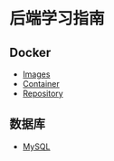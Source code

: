 # 后端学习指南

<!-- ## 思维导图 -->
<!-- ![后端学习](后端学习.jpg) -->

<!-- ## 编程语言
- [Golang](introduction/why_write.md)
- [Python](introduction/reader.md)
- [PHP](introduction/reader.md) -->

## Docker
- [Images](docker/images.md)
- [Container](docker/container.md)
- [Repository](docker/repository.md)

## 数据库
- [MySQL](mysql/index.md)


